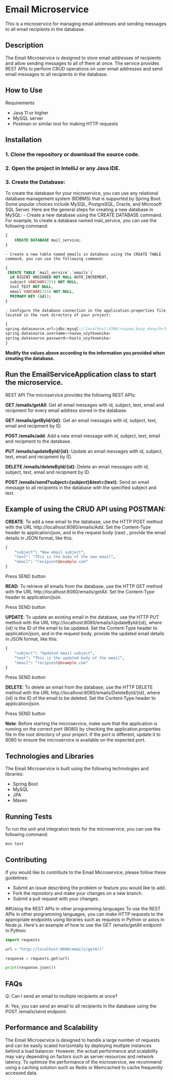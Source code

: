# Email Microservice
This is a microservice for managing email addresses and sending messages to all email recipients in the database.

## Description
The Email Microservice is designed to store email addresses of recipients and allow sending messages to all of them at once. The service provides REST APIs to perform CRUD operations on user email addresses and send email messages to all recipients in the database.

## How to Use
Requirements
- Java 11 or higher
- MySQL server
- Postman or similar tool for making HTTP requests
## Installation
### 1. Clone the repository or download the source code.
### 2. Open the project in IntelliJ or any Java IDE.
### 3. Create the Database:
To create the database for your microservice, you can use any relational database management system (RDBMS) that is supported by Spring Boot. Some popular choices include MySQL, PostgreSQL, Oracle, and Microsoft SQL Server. Here are the general steps for creating a new database in MySQL:
    - Create a new database using the CREATE DATABASE command. For example, to create a database named mail_service, you can use the following command:
    
```sql
{
    CREATE DATABASE mail_service;
}
```
    - Create a new table named emails in database using the CREATE TABLE command, you can use the following command:
    
```sql
{
 CREATE TABLE `mail_service`.`emails`(
  id BIGINT UNSIGNED NOT NULL AUTO_INCREMENT,
  subject VARCHAR(255) NOT NULL,
  text TEXT NOT NULL,
  email VARCHAR(255) NOT NULL,
  PRIMARY KEY (id)); 
}
```
    - Configure the database connection in the application.properties file located in the root directory of your project:
    
```php
{
spring.datasource.url=jdbc:mysql://localhost:3306/<nazwa_bazy_danych>?useSSL=false&serverTimezone=UTC
spring.datasource.username=<nazwa_uzytkownika>
spring.datasource.password=<haslo_uzytkownika>
}
```
__Modify the values above according to the information you provided when creating the database.__

## Run the EmailServiceApplication class to start the microservice.
REST API
The microservice provides the following REST APIs:

**GET /emails/getAll**: Get all email messages with id, subject, text, email and recipment for every email address stored in the database.

**GET /emails/getById/{id}**: Get an email messages with id, subject, text, email and recipment by ID.

**POST /emails/add**: Add a new email message with id, subject, text, email and recipment to the database.

**PUT /emails/updateById/{id}**: Update an email messages with id, subject, text, email and recipment by ID.

**DELETE /emails/deleteById/{id}**: Delete an email messages with id, subject, text, email and recipment by ID.

**POST /emails/send?subject={subject}&text={text}**: Send an email message to all recipients in the database with the specified subject and text.

## Example of using the CRUD API using POSTMAN:
**CREATE**: To add a new email to the database, use the HTTP POST method with the URL http://localhost:8080/emails/Add. Set the Content-Type header to application/json, and in the request body (raw) , provide the email details in JSON format, like this:

```perl
{
    "subject": "New email subject",
    "text": "This is the body of the new email",
    "email": "recipient@example.com"
}
```
Press SEND button

**READ**: To retrieve all emails from the database, use the HTTP GET method with the URL http://localhost:8080/emails/getAll. Set the Content-Type header to application/json.

Press SEND button

**UPDATE**: To update an existing email in the database, use the HTTP PUT method with the URL http://localhost:8080/emails/UpdateById/{id}, where {id} is the ID of the email to be updated. Set the Content-Type header to application/json, and in the request body, provide the updated email details in JSON format, like this:

```perl
{
    "subject": "Updated email subject",
    "text": "This is the updated body of the email",
    "email": "recipient@example.com"
}
```
Press SEND button

**DELETE**: To delete an email from the database, use the HTTP DELETE method with the URL http://localhost:8080/emails/DeleteById/{id}, where {id} is the ID of the email to be deleted. Set the Content-Type header to application/json.

Press SEND button

**Note**: Before starting the microservice, make sure that the application is running on the correct port (8080) by checking the application.properties file in the root directory of your project. If the port is different, update it to 8080 to ensure the microservice is available on the expected port.

## Technologies and Libraries
The Email Microservice is built using the following technologies and libraries:

- Spring Boot
- MySQL
- JPA
- Maven
## Running Tests
To run the unit and integration tests for the microservice, you can use the following command:

```bash
mvn test
```

## Contributing
If you would like to contribute to the Email Microservice, please follow these guidelines:

- Submit an issue describing the problem or feature you would like to add.
- Fork the repository and make your changes on a new branch.
- Submit a pull request with your changes.

##Using the REST APIs in other programming languages
To use the REST APIs in other programming languages, you can make HTTP requests to the appropriate endpoints using libraries such as requests in Python or axios in Node.js. Here's an example of how to use the GET /emails/getAll endpoint in Python:

```python
import requests

url = "http://localhost:8080/emails/getAll"

response = requests.get(url)

print(response.json())
```

## FAQs
Q: Can I send an email to multiple recipients at once?

A: Yes, you can send an email to all recipients in the database using the POST /emails/send endpoint.

## Performance and Scalability
The Email Microservice is designed to handle a large number of requests and can be easily scaled horizontally by deploying multiple instances behind a load balancer. However, the actual performance and scalability may vary depending on factors such as server resources and network latency. To optimize the performance of the microservice, we recommend using a caching solution such as Redis or Memcached to cache frequently accessed data.
